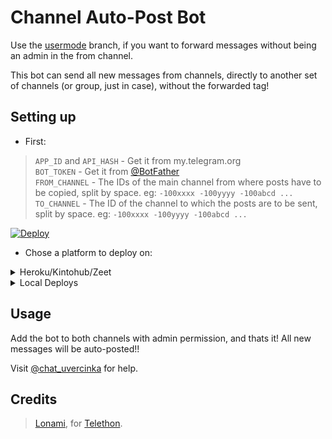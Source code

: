 # Channel Auto-Post Bot

Use the [usermode](https://github.com/suphiozturk8/ChannelAutoPost/tree/user) branch, if you want to forward messages without being an admin in the from channel.

This bot can send all new messages from channels, directly to another set of channels (or group, just in case), without the forwarded tag!

## Setting up 
* First:
> `APP_ID` and `API_HASH` - Get it from my.telegram.org   
> `BOT_TOKEN` - Get it from [@BotFather](https://t.me/BotFather)   
> `FROM_CHANNEL` - The IDs of the main channel from where posts have to be copied, split by space. eg: `-100xxxx -100yyyy -100abcd ...`   
> `TO_CHANNEL` - The ID of the channel to which the posts are to be sent, split by space. eg: `-100xxxx -100yyyy -100abcd ...`   

[![Deploy](https://www.herokucdn.com/deploy/button.svg)](https://heroku.com/deploy?template=https://github.com/suphiozturk8/ChannelAutoPost)

* Chose a platform to deploy on:
<details>
<summary>Heroku/Kintohub/Zeet</summary>
<br>
Add the above values to the environment vars and deploy the bot.
</details>
<details>
<summary>Local Deploys</summary>
<br>
- Clone the repo:   <code>git clone https://github.com/suphiozturk8/ChannelAutoPost</code></br>
- Make a <code>.env</code> file in the root of the repo, like <a href="https://github.com/suphiozturk8/ChannelAutoPost/blob/main/.env.sample">.env.sample</a> and fill in the values.</br>
- Use <code>python3 bot.py</code> to start the bot.</br>  
</details>

## Usage
Add the bot to both channels with admin permission, and thats it!
All new messages will be auto-posted!!

Visit [@chat_uvercinka](https://t.me/chat_uvercinka) for help.
## Credits
> [Lonami](https://github.com/LonamiWebs), for [Telethon](https://github.com/LonamiWebs/Telethon).
